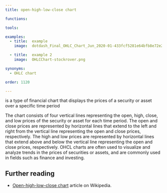 ```yaml
---
title: open-high-low-close chart

functions:

tools:

examples:
  - title:  example
    image:  dotdash_Final_OHLC_Chart_Jun_2020-01-433fcf5281e64bfb8e72e2bfedd16757.jpg

  - title:  example 2
    image:  OHLCChart-stockrover.png

synonyms:
  - OHLC chart

order: 1120

---
```


is a type of financial chart that displays the prices of a security or asset over a specific time period

<!--more-->

The chart consists of four vertical lines representing the open, high, close, and low prices of the security or asset for each time period. The open and close prices are represented by horizontal lines that extend to the left and right from the vertical line representing the open and close prices, respectively. The high and low prices are represented by horizontal lines that extend above and below the vertical line representing the open and close prices, respectively. OHCL charts are often used to visualize and analyze trends in the prices of securities or assets, and are commonly used in fields such as finance and investing.

[//]: # (Generated with GPT-3. @Todo rewrite)

## Further reading
- [Open-high-low-close chart](https://en.wikipedia.org/wiki/Open-high-low-close_chart) article on Wikipedia.
